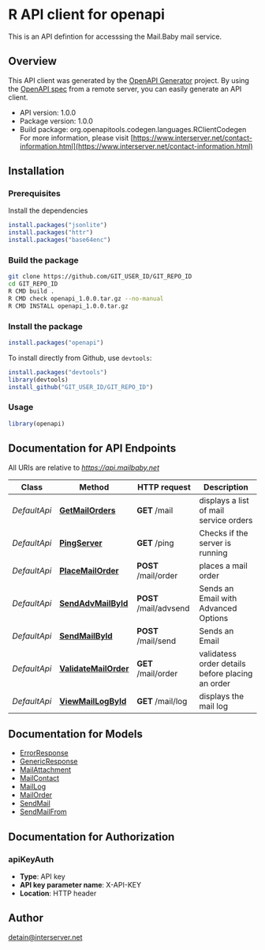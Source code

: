 # R API client for openapi

This is an API defintion for accesssing the Mail.Baby mail service.

## Overview
This API client was generated by the [OpenAPI Generator](https://openapi-generator.tech) project. By using the [OpenAPI spec](https://openapis.org) from a remote server, you can easily generate an API client.

- API version: 1.0.0
- Package version: 1.0.0
- Build package: org.openapitools.codegen.languages.RClientCodegen
For more information, please visit [https://www.interserver.net/contact-information.html](https://www.interserver.net/contact-information.html)

## Installation

### Prerequisites

Install the dependencies

```R
install.packages("jsonlite")
install.packages("httr")
install.packages("base64enc")
```

### Build the package

```sh
git clone https://github.com/GIT_USER_ID/GIT_REPO_ID
cd GIT_REPO_ID
R CMD build .
R CMD check openapi_1.0.0.tar.gz --no-manual
R CMD INSTALL openapi_1.0.0.tar.gz
```

### Install the package

```R
install.packages("openapi")
```

To install directly from Github, use `devtools`:
```R
install.packages("devtools")
library(devtools)
install_github("GIT_USER_ID/GIT_REPO_ID")
```

### Usage

```R
library(openapi)
```

## Documentation for API Endpoints

All URIs are relative to *https://api.mailbaby.net*

Class | Method | HTTP request | Description
------------ | ------------- | ------------- | -------------
*DefaultApi* | [**GetMailOrders**](docs/DefaultApi.md#GetMailOrders) | **GET** /mail | displays a list of mail service orders
*DefaultApi* | [**PingServer**](docs/DefaultApi.md#PingServer) | **GET** /ping | Checks if the server is running
*DefaultApi* | [**PlaceMailOrder**](docs/DefaultApi.md#PlaceMailOrder) | **POST** /mail/order | places a mail order
*DefaultApi* | [**SendAdvMailById**](docs/DefaultApi.md#SendAdvMailById) | **POST** /mail/advsend | Sends an Email with Advanced Options
*DefaultApi* | [**SendMailById**](docs/DefaultApi.md#SendMailById) | **POST** /mail/send | Sends an Email
*DefaultApi* | [**ValidateMailOrder**](docs/DefaultApi.md#ValidateMailOrder) | **GET** /mail/order | validatess order details before placing an order
*DefaultApi* | [**ViewMailLogById**](docs/DefaultApi.md#ViewMailLogById) | **GET** /mail/log | displays the mail log


## Documentation for Models

 - [ErrorResponse](docs/ErrorResponse.md)
 - [GenericResponse](docs/GenericResponse.md)
 - [MailAttachment](docs/MailAttachment.md)
 - [MailContact](docs/MailContact.md)
 - [MailLog](docs/MailLog.md)
 - [MailOrder](docs/MailOrder.md)
 - [SendMail](docs/SendMail.md)
 - [SendMailFrom](docs/SendMailFrom.md)


## Documentation for Authorization


### apiKeyAuth

- **Type**: API key
- **API key parameter name**: X-API-KEY
- **Location**: HTTP header



## Author

detain@interserver.net

